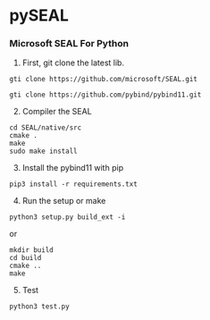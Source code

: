 # pySEAL

### Microsoft SEAL For Python

1. First, git clone the latest lib.

`gti clone https://github.com/microsoft/SEAL.git`

`gti clone https://github.com/pybind/pybind11.git`

2. Compiler the SEAL

```
cd SEAL/native/src
cmake .
make
sudo make install
```

3. Install the pybind11 with pip

`pip3 install -r requirements.txt`

4. Run the setup or make

`python3 setup.py build_ext -i`

or

```
mkdir build
cd build
cmake ..
make
```

5. Test

`python3 test.py`